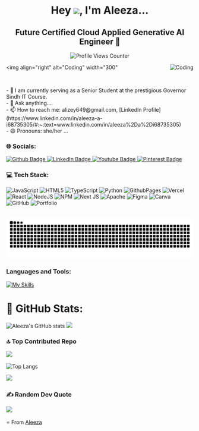 <h1 align="center">Hey <img src="https://raw.githubusercontent.com/iampavangandhi/iampavangandhi/master/gifs/Hi.gif" height="40px">, I'm Aleeza...</h1>

<h2 align="center">Future Certified Cloud Applied Generative AI Engineer 🚀</h2>

<p align="center"> 
  <img src="https://komarev.com/ghpvc/?username=Aleeze123&label=%20Profile%20Views&color=FF6347&style=flat-square&labelColor=FFFFFF" alt="Profile Views Counter" width="18%" /> 
</p>

<img align="right" alt="Coding" wi-dth="300" src="https://i.pinimg.com/736x/f4/92/a0/f492a0d0866912f3e1f138451193564d.jpg"/> <img align="right" alt="Coding" width="300" 


<a href="https://github.com/Aleeze123?tab=followers">
  <img src="https://img.shields.io/github/followers/Aleeze123?label=Followers&style=social" alt="">
</a>
<p>
  - 🔭 I am currently serving as a Senior Student at the prestigious Governor Sindh IT Course.<br>
  - 💬 Ask anything....<br>
  - 📫 How to reach me: alizey649@gmail.com, 
    [LinkedIn Profile](https://www.linkedin.com/in/aleeza-a-i68735305/#:~:text=www.linkedin.com/in/aleeza%2Da%2Di68735305)<br>
  - 😄 Pronouns: she/her ...
</p>

### 🌐 Socials:
<a href="https://github.com/Aleeze123#:~:text=Aleeze,-Aleeze123%20%C2%B7%20she">
  <img src="https://img.shields.io/badge/Github-coral?style=for-the-badge&logo=Github&logoColor=white" alt="Github Badge"/>
</a>
<a href="https://www.linkedin.com/in/aleeza-a-i68735305/#:~:text=www.linkedin.com/in/aleeza%2Da%2Di68735305">
  <img src="https://img.shields.io/badge/LinkedIn-blue?style=for-the-badge&logo=linkedIn&logoColor=white" alt="LinkedIn Badge"/>
</a>
<a href="https://www.youtube.com/@alizey_a">
  <img src="https://img.shields.io/badge/Youtube-maroon?style=for-the-badge&logo=Youtube&logoColor=white" alt="Youtube Badge"/>
</a>
<a href="https://www.pinterest.com/alizey649/">
  <img src="https://img.shields.io/badge/Pinterest-deeppink?style=for-the-badge&logo=Pinterest&logoColor=white" alt="Pinterest Badge"/>
</a>

### 💻 Tech Stack:
![JavaScript](https://img.shields.io/badge/javascript-%23323330.svg?style=for-the-badge&logo=javascript&logoColor=%23F7DF1E) 
![HTML5](https://img.shields.io/badge/html5-%23E34F26.svg?style=for-the-badge&logo=html5&logoColor=white) 
![TypeScript](https://img.shields.io/badge/typescript-%23007ACC.svg?style=for-the-badge&logo=typescript&logoColor=white) 
![Python](https://img.shields.io/badge/python-3670A0?style=for-the-badge&logo=python&logoColor=ffdd54) 
![GithubPages](https://img.shields.io/badge/github%20pages-121013?style=for-the-badge&logo=github&logoColor=white) 
![Vercel](https://img.shields.io/badge/vercel-%23000000.svg?style=for-the-badge&logo=vercel&logoColor=white) 
![React](https://img.shields.io/badge/react-%2320232a.svg?style=for-the-badge&logo=react&logoColor=%2361DAFB) 
![NodeJS](https://img.shields.io/badge/node.js-6DA55F?style=for-the-badge&logo=node.js&logoColor=white) 
![NPM](https://img.shields.io/badge/NPM-%23CB3837.svg?style=for-the-badge&logo=npm&logoColor=white) 
![Next JS](https://img.shields.io/badge/Next-black?style=for-the-badge&logo=next.js&logoColor=white) 
![Apache](https://img.shields.io/badge/apache-%23D42029.svg?style=for-the-badge&logo=apache&logoColor=white) 
![Figma](https://img.shields.io/badge/figma-%23F24E1E.svg?style=for-the-badge&logo=figma&logoColor=white) 
![Canva](https://img.shields.io/badge/Canva-%2300C4CC.svg?style=for-the-badge&logo=Canva&logoColor=white) 
![GitHub](https://img.shields.io/badge/github-%23121011.svg?style=for-the-badge&logo=github&logoColor=white) 
![Portfolio](https://img.shields.io/badge/Portfolio-%23000000.svg?style=for-the-badge&logo=firefox&logoColor=#FF7139)

<br clear="both">

<img src="https://raw.githubusercontent.com/Aleeze123/Aleeze123/output/snake.svg" alt="Snake animation" />

###

### Languages and Tools:
<a href="https://skillicons.dev">
  <img src="https://skillicons.dev/icons?i=typescript,javascript,github,npm,react.js,nextjs,linux,mongodb,python,firebase,sanity" alt="My Skills" />
</a>

# 🚀 GitHub Stats:
![Aleeza's GitHub stats](https://github-readme-stats.vercel.app/api?username=Aleeze123&show_icons=true&theme=dark)
![](https://github-readme-activity-graph.vercel.app/graph?username=Aleeze123&bg_color=000000&color=ffffff&line=1100ff&point=ffffff&area=true&hide_border=true)

### 🔝 Top Contributed Repo
![](https://github-contributor-stats.vercel.app/api?username=Aleeze123&limit=5&theme=dark&combine_all_yearly_contributions=true)

![Top Langs](https://github-readme-stats.vercel.app/api/top-langs/?username=Aleeze123&theme=dark)

![](https://github-readme-streak-stats.herokuapp.com/?user=Aleeze123&theme=dark&hide_border=false)<br/>

### ✍️ Random Dev Quote
![](https://quotes-github-readme.vercel.app/api?type=horizontal&theme=radical)

⭐️ From <a href="https://github.com/Aleeze123#:~:text=Aleeze,-Aleeze123%20%C2%B7%20she">Aleeza</a>
